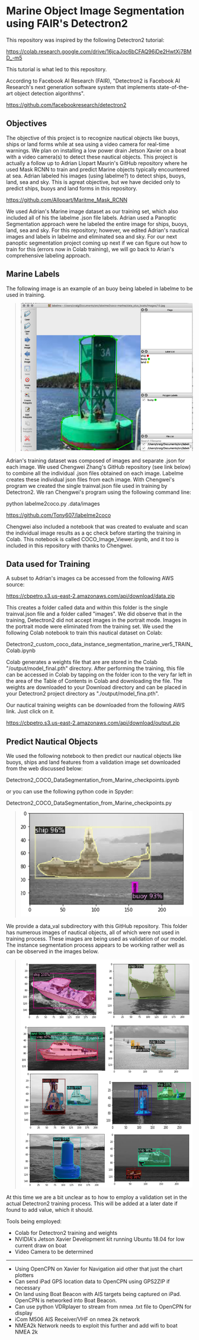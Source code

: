 # Marine Object Image Segmentation using FAIR's Detectron2
This repository was inspired by the following Detectron2 tutorial:

https://colab.research.google.com/drive/16jcaJoc6bCFAQ96jDe2HwtXj7BMD_-m5

This tutorial is what led to this repository.

According to Facebook AI Research (FAIR), "Detectron2 is Facebook AI Research's next generation software system that implements state-of-the-art object detection algorithms". 

https://github.com/facebookresearch/detectron2

## Objectives
The objective of this project is to recognize nautical objects like buoys, ships or land forms while at sea using a video camera for real-time warnings. We plan on installing a low power drain Jetson Xavier on a boat with a video camera(s) to detect these nautical objects. This project is actually a follow up to Adrian Llopart Maurin's GitHub repository where he used Mask RCNN to train and predict Marine objects typically encountered at sea. Adrian labeled his images (using labelme?) to detect ships, buoys, land, sea and sky. This is agreat objective, but we have decided only to predict ships, buoys and land forms in this repository. 

https://github.com/Allopart/Maritme_Mask_RCNN

We used Adrian's Marine image dataset as our training set, which also included all of his the labelme .json file labels.  Adrian used a Panoptic Segmentation approach were he labeled the entire image for ships, buoys, land, sea and sky. For this repository; however, we edited Adrian's nautical images and labels in labelme and eliminated sea and sky. For our next panoptic segmentation project coming up next if we can figure out how to train for this (errors now in Colab training), we will go back to Arian's comprehensive labeling approach.


## Marine Labels
The following image is an example of an buoy being labeled in labelme to be used in training. 

>![Image](labelme.png)

Adrian's training dataset was composed of images and separate .json for each image. We used Chengwei Zhang's GitHub repository (see link below) to combine all the individual .json files obtained on each image. Labelme creates these individual json files from each image. With Chengwei's program we created the single trainval.json file used in training by Detectron2. We ran Chengwei's program using the following command line: 

  python labelme2coco.py .data/images

https://github.com/Tony607/labelme2coco

Chengwei also included a notebook that was created to evaluate and scan the individual image results as a qc check before starting the training in Colab. This notebook is called COCO_Image_Viewer.ipynb, and it too is included in this repository with thanks to Chengwei.

## Data used for Training
A subset to Adrian's images ca be accessed from the following AWS source:

https://cbpetro.s3.us-east-2.amazonaws.com/api/download/data.zip

This creates a folder called data and within this folder is the single trainval.json file and a folder called "images". We did observe that in the training, Detectron2 did not accept images in the portrait mode. Images in the portrait mode were eliminated from the training set. We used the following Colab notebook to train this nautical dataset on Colab:

  Detectron2_custom_coco_data_instance_segmentation_marine_ver5_TRAIN_Colab.ipynb

Colab generates a weights file that are are stored in the Colab "/output/model_final.pth" directory. After performing the training, this file can be accessed in Colab by tapping on the folder icon to the very far left in the area of the Table of Contents in Colab and downloading the file. The weights are downloaded to your Download directory and can be placed in your Detectron2 project directory as "./output/model_fina.pth". 

Our nautical training weights can be downloaded from the following AWS link. Just click on it. 

https://cbpetro.s3.us-east-2.amazonaws.com/api/download/output.zip


## Predict Nautical Objects
We used the following notebook to then predict our nautical objects like buoys, ships and land features from a validation image set downloaded from the web discussed below:

  Detectron2_COCO_DataSegmentation_from_Marine_checkpoints.ipynb

or you can use the following python code in Spyder:

  Detectron2_COCO_DataSegmentation_from_Marine_checkpoints.py

>![Image](results.png)

We provide a data_val subdirectory with this GitHub repository. This folder has numerous images of nautical objects, all of which were not used in training process. These images are being used as validation of our model. The instance segmentation process appears to be working rather well as can be observed in the images below. 

>![Image](composite.png)

At this time we are a bit unclear as to how to employ a validation set in the actual Detectron2 training process. This will be added at a later date if found to add value, which it should.  

Tools being employed:

- Colab for Detectron2 training and weights
- NVIDIA's Jetson Xavier Development kit running Ubuntu 18.04 for low current draw on boat
- Video Camera to be determined
-------------------------------------------------------------------------------------------------------
- Using OpenCPN on Xavier for Navigation aid other that just the chart plotters
- Can send iPad GPS location data to OpenCPN using GPS2ZIP if necessary
- On land using Boat Beacon with AIS targets being captured on iPad. OpenCPN is networked into Boat Beacon.
- Can use python VDRplayer to stream from nmea .txt file to OpenCPN for display
- iCom M506 AIS Receiver/VHF on nmea 2k network
- NMEA2k Network needs to exploit this further and add wifi to boat NMEA 2k


